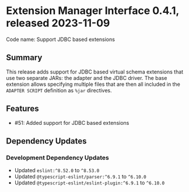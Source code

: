 # Extension Manager Interface 0.4.1, released 2023-11-09

Code name: Support JDBC based extensions

## Summary

This release adds support for JDBC based virtual schema extensions that use two separate JARs: the adapter and the JDBC driver. The base extension allows specifying multiple files that are then all included in the `ADAPTER SCRIPT` definition as `%jar` directives.

## Features

* #51: Added support for JDBC based extensions

## Dependency Updates

### Development Dependency Updates

* Updated `eslint:^8.52.0` to `^8.53.0`
* Updated `@typescript-eslint/parser:^6.9.1` to `^6.10.0`
* Updated `@typescript-eslint/eslint-plugin:^6.9.1` to `^6.10.0`

